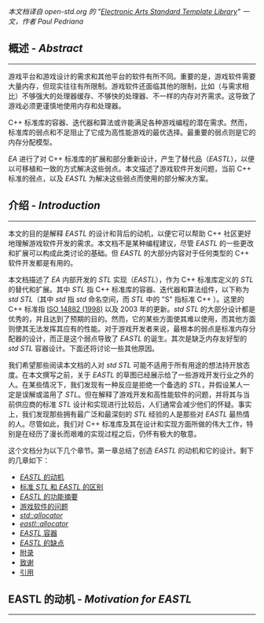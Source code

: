 *本文档译自 open-std.org 的 "[Electronic Arts Standard Template Library](https://www.open-std.org/JTC1/SC22/WG21/docs/papers/2007/n2271.html#Motivation)" 一文，作者 Paul Pedriana*


## 概述 - *Abstract*
----
游戏平台和游戏设计的需求和其他平台的软件有所不同。重要的是，游戏软件需要大量内存，但现实往往有所限制。游戏软件还面临其他的限制，比如（与需求相比）不够强大的处理器缓存、不够快的处理器、不一样的内存对齐需求。这导致了游戏必须更谨慎地使用内存和处理器。

C++ 标准库的容器、迭代器和算法或许能满足各种游戏编程的潜在需求。然而，标准库的弱点和不足阻止了它成为高性能游戏的最优选择。最重要的弱点则是它的内存分配模型。

*EA* 进行了对 C++ 标准库的扩展和部分重新设计，产生了替代品（*EASTL*），以便以可移植和一致的方式解决这些弱点。本文描述了游戏软件开发问题，当前 C++ 标准的弱点，以及 *EASTL* 为解决这些弱点而使用的部分解决方案。


## 介绍 - *Introduction*
---
本文的目的是解释 *EASTL* 的设计和背后的动机，以便它可以帮助 C++ 社区更好地理解游戏软件开发的需求。本文档不是某种编程建议，尽管 *EASTL* 的一些更改和扩展可以构成此类讨论的基础。但 *EASTL* 的大部分内容对于任何类型的 C++ 软件开发都是有用的。

本文档描述了 *EA* 内部开发的 *STL* 实现（*EASTL*），作为 C++ 标准库定义的 *STL* 的替代和扩展。其中 *STL* 指 C++ 标准库的容器、迭代器和算法组件，以下称为 *std STL*（其中 *std* 指 *std* 命名空间，而 *STL* 中的 "S" 指标准 C++ ）。这里的 C++ 标准指 [ISO 14882 (1998)](https://www.open-std.org/JTC1/SC22/WG21/docs/papers/2007/n2271.html#cpp_standard) 以及 2003 年的更新。*std STL* 的大部分设计都是优秀的，并且达到了预期的目的。然而，它的某些方面使其难以使用，而其他方面则使其无法发挥其应有的性能。对于游戏开发者来说，最根本的弱点是标准内存分配器的设计，而正是这个弱点导致了 *EASTL* 的诞生。其次是缺乏内存友好型的 *std STL* 容器设计。下面还将讨论一些其他原因。

我们希望那些阅读本文档的人对 *std STL* 可能不适用于所有用途的想法持开放态度。在本文撰写之前，关于 *EASTL* 的草图已经展示给了一些游戏开发行业之外的人。在某些情况下，我们发现有一种反应是拒绝一个备选的 *STL*，并假设某人一定是误解或滥用了 *STL*。但在解释了游戏开发和高性能软件的问题，并将其与当前供应商的标准 *STL* 设计和实现进行比较后，人们通常会减少他们的怀疑。事实上，我们发现那些拥有最广泛和最深刻的 *STL* 经验的人是那些对 *EASTL* 最热情的人。尽管如此，我们对 C++ 标准库及其在设计和实现方面所做的伟大工作，特别是在经历了漫长而艰难的实现过程之后，仍怀有极大的敬意。

这个文档分为以下几个章节。第一章总结了创造 *EASTL* 的动机和它的设计。剩下的几章如下：

-   [*EASTL* 的动机](https://www.open-std.org/JTC1/SC22/WG21/docs/papers/2007/n2271.html#Motivation)
-   [标准 *STL* 和 *EASTL* 的区别](https://www.open-std.org/JTC1/SC22/WG21/docs/papers/2007/n2271.html#Differences)
-   [*EASTL* 的功能摘要](https://www.open-std.org/JTC1/SC22/WG21/docs/papers/2007/n2271.html#Functionality)
-   [游戏软件的问题](https://www.open-std.org/JTC1/SC22/WG21/docs/papers/2007/n2271.html#game_software_issues)
-   [*std::allocator*](https://www.open-std.org/JTC1/SC22/WG21/docs/papers/2007/n2271.html#std_allocator)
-   [*eastl::allocator*](http://www.amazon.com/Effective-STL-Specific-Standard-Template/dp/0201749629)
-   [*EASTL* 容器](https://www.open-std.org/JTC1/SC22/WG21/docs/papers/2007/n2271.html#EASTL_containers)
-   [*EASTL* 的缺点](https://www.open-std.org/JTC1/SC22/WG21/docs/papers/2007/n2271.html#EASTL_flaws)
-   [附录](https://www.open-std.org/JTC1/SC22/WG21/docs/papers/2007/n2271.html#Appendix)
-   [致谢](https://www.open-std.org/JTC1/SC22/WG21/docs/papers/2007/n2271.html#Acknowledgements)
-   [引用](https://www.open-std.org/JTC1/SC22/WG21/docs/papers/2007/n2271.html#References)


## EASTL 的动机 - *Motivation for EASTL*
---







